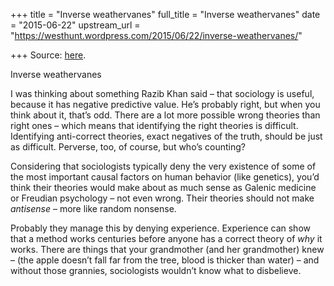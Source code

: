 +++
title = "Inverse weathervanes"
full_title = "Inverse weathervanes"
date = "2015-06-22"
upstream_url = "https://westhunt.wordpress.com/2015/06/22/inverse-weathervanes/"

+++
Source: [here](https://westhunt.wordpress.com/2015/06/22/inverse-weathervanes/).

Inverse weathervanes

I was thinking about something Razib Khan said – that sociology is
useful, because it has negative predictive value. He’s probably right,
but when you think about it, that’s odd. There are a lot more possible
wrong theories than right ones – which means that identifying the right
theories is difficult. Identifying anti-correct theories, exact
negatives of the truth, should be just as difficult. Perverse, too, of
course, but who’s counting?

Considering that sociologists typically deny the very existence of some
of the most important causal factors on human behavior (like genetics),
you’d think their theories would make about as much sense as Galenic
medicine or Freudian psychology – not even wrong. Their theories should
not make *antisense* – more like random nonsense.

Probably they manage this by denying experience. Experience can show
that a method works centuries before anyone has a correct theory of
*why* it works. There are things that your grandmother (and her
grandmother) knew – (the apple doesn’t fall far from the tree, blood
is thicker than water) – and without those grannies, sociologists
wouldn’t know what to disbelieve.



